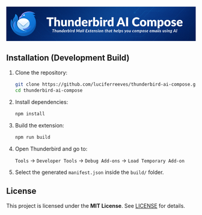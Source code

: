 ![Thunderbird AI Compose Banner](./banner.png)

## Installation (Development Build)

1. Clone the repository:

   ```bash
   git clone https://github.com/luciferreeves/thunderbird-ai-compose.git
   cd thunderbird-ai-compose
   ```

2. Install dependencies:

   ```bash
   npm install
   ```

3. Build the extension:

   ```bash
   npm run build
   ```

4. Open Thunderbird and go to:

    `Tools` → `Developer Tools` → `Debug Add-ons` → `Load Temporary Add-on`


5. Select the generated `manifest.json` inside the `build/` folder.

## License

This project is licensed under the **MIT License**. See [LICENSE](./LICENSE) for details.
